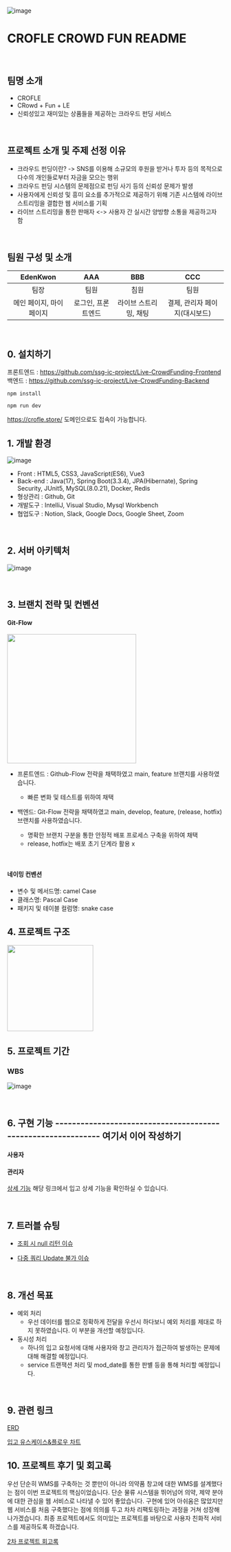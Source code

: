![image](https://github.com/user-attachments/assets/df8f1d5b-30fa-4c73-b19c-0009c1a5aeff)

# CROFLE CROWD FUN README


<br>

## 팀명 소개

- CROFLE 
- CRowd + Fun + LE
- 신뢰성있고 재미있는 상품들을 제공하는 크라우드 펀딩 서비스

<br>

## 프로젝트 소개 및 주제 선정 이유

- 크라우드 펀딩이란? -> SNS를 이용해 소규모의 후원을 받거나 투자 등의 목적으로 다수의 개인들로부터 자금을 모으는 행위
- 크라우드 펀딩 시스템의 문제점으로 펀딩 사기 등의 신뢰성 문제가 발생
- 사용자에게 신뢰성 및 흥미 요소를 추가적으로 제공하기 위해 기존 시스템에 라이브 스트리밍을 결합한 웹 서비스를 기획
- 라이브 스트리밍을 통한 판매자 <-> 사용자 간 실시간 양방향 소통을 제공하고자 함

<br>

## 팀원 구성 및 소개

<div align="center">

| **EdenKwon** | **AAA** | **BBB** | **CCC** |
| :------: |  :------: | :------: | :------: |
| 팀장 | 팀원 | 침원 | 팀원 |
| 메인 페이지, 마이 페이지 | 로그인, 프론트엔드 | 라이브 스트리밍, 채팅 | 결제, 관리자 페이지(대시보드) |


</div>
<br>

## 0. 설치하기
프론트엔드 : https://github.com/ssg-ic-project/Live-CrowdFunding-Frontend <br>
백엔드 : https://github.com/ssg-ic-project/Live-CrowdFunding-Backend

```
npm install
```
```
npm run dev
```

https://crofle.store/
도메인으로도 접속이 가능합니다.
<br>

## 1. 개발 환경
![image](https://github.com/user-attachments/assets/1d4a43d4-0dda-4251-b792-b4c34e8bf103)

- Front : HTML5, CSS3, JavaScript(ES6), Vue3
- Back-end : Java(17), Spring Boot(3.3.4), JPA(Hibernate), Spring Security, JUnit5, MySQL(8.0.21), Docker, Redis
- 형상관리 : Github, Git
- 개발도구 : IntelliJ, Visual Studio, Mysql Workbench
- 협업도구 : Notion, Slack, Google Docs, Google Sheet, Zoom
<br>

## 2. 서버 아키텍처
![image](https://github.com/user-attachments/assets/29d937cf-83a2-411e-a5cf-29e8a580cb92)

 <br> 

## 3. 브랜치 전략 및 컨벤션


#### Git-Flow 
<img src="https://github.com/user-attachments/assets/fdb36828-a420-44bf-a740-9410a9dbe84e" height=300px>

- 프론트엔드 :  Github-Flow 전략을 채택하였고 main, feature 브랜치를 사용하였습니다.
    - 빠른 변화 및 테스트를 위하여 채택
      
- 백엔드: Git-Flow 전략을 채택하였고 main, develop, feature, (release, hotfix) 브랜치를 사용하였습니다.
    - 명확한 브랜치 구분을 통한 안정적 배포 프로세스 구축을 위하여 채택
    - release, hotfix는 배포 초기 단계라 활용 x
<br>

#### 네이밍 컨벤션
- 변수 및 메서드명: camel Case
- 클래스명: Pascal Case
- 패키지 및 테이블 컬럼명: snake case

## 4. 프로젝트 구조
<img src="https://github.com/user-attachments/assets/49e0d0f0-718e-4b29-a734-f15179e30434" height=200px>

<br>

## 5. 프로젝트 기간

### WBS

![image](https://github.com/user-attachments/assets/37920ee3-148d-4db1-a467-09bc3668be82)


<br>

## 6. 구현 기능 ------------------------------------------------------------- 여기서 이어 작성하기

#### 사용자


#### 관리자


[상세 기능](https://velog.io/@ybinn99/2%EC%B0%A8-%ED%94%84%EB%A1%9C%EC%A0%9D%ED%8A%B8-%EC%9D%98%EC%95%BDWMS-%EC%9E%85%EA%B3%A0-%ED%8C%8C%ED%8A%B8-%EA%B8%B0%EB%8A%A5)
해당 링크에서 입고 상세 기능을 확인하실 수 있습니다.

<br>

## 7. 트러블 슈팅

- [조회 시 null 리턴 이슈](https://velog.io/@ybinn99/%ED%8A%B8%EB%9F%AC%EB%B8%94%EC%8A%88%ED%8C%85-ResultMap)

- [다중 쿼리 Update 불가 이슈](https://velog.io/@ybinn99/%ED%8A%B8%EB%9F%AC%EB%B8%94%EC%8A%88%ED%8C%85-Bulk-Update)

<br>

## 8. 개선 목표

- 예외 처리
    - 우선 데이터를 웹으로 정확하게 전달을 우선시 하다보니 예외 처리를 제대로 하지 못하였습니다. 이 부분을 개선할 예정입니다.
- 동시성 처리
    - 하나의 입고 요청서에 대해 사용자와 창고 관리자가 접근하여 발생하는 문제에 대해 해결할 예정입니다.
    - service 트랜잭션 처리 및 mod_date를 통한 판별 등을 통해 처리할 예정입니다.

<br>

## 9. 관련 링크
[ERD](https://www.erdcloud.com/d/E6iQPxSRmuLZqKYCT)

[입고 유스케이스&플로우 차트](https://app.diagrams.net/#G1QmsZ-x5EELIP1d87eztQus2YOxYP_jqr#%7B%22pageId%22%3A%22tBj_1GJiwpTEB6AQOSF3%22%7D)

## 10. 프로젝트 후기 및 회고록

우선 단순히 WMS를 구축하는 것 뿐만이 아니라 의약품 창고에 대한 WMS를 설계했다는 점이 이번 프로젝트의 핵심이었습니다. 단순 물류 시스템을 뛰어넘어 의약, 제약 분야에 대한 관심을 웹 서비스로 나타낼 수 있어 좋았습니다. 구현에 있어 아쉬움은 많았지만 웹 서비스를 처음 구축했다는 점에 의의를 두고 차차 리팩토링하는 과정을 거쳐 성장해 나가겠습니다. 최종 프로젝트에서도 의미있는 프로젝트를 바탕으로 사용자 친화적 서비스를 제공하도록 하겠습니다.

[2차 프로젝트 회고록](https://velog.io/@ybinn99/%EC%8B%A0%EC%84%B8%EA%B3%84-%EC%95%84%EC%9D%B4%EC%95%A4%EC%94%A8-2%EC%B0%A8-%ED%94%84%EB%A1%9C%EC%A0%9D%ED%8A%B8-%ED%9A%8C%EA%B3%A0%EB%A1%9D)
